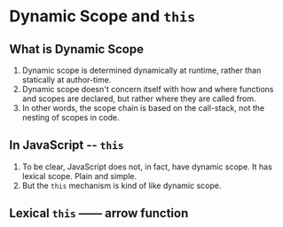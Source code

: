 # Dynamic Scope and `this`


## What is Dynamic Scope
1. Dynamic scope is determined dynamically at runtime, rather than statically at
author-time.
2. Dynamic scope doesn't concern itself with how and where functions and scopes
are declared, but rather where they are called from.
3. In other words, the scope chain is based on the call-stack, not the nesting
of scopes in code.


## In JavaScript -- `this`
1. To be clear, JavaScript does not, in fact, have dynamic scope. It has lexical
scope. Plain and simple.
2. But the `this` mechanism is kind of like dynamic scope.


## Lexical `this` —— arrow function
